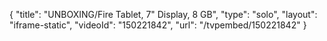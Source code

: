 {
    "title": "UNBOXING\/Fire Tablet, 7\" Display, 8 GB",
    "type": "solo",
    "layout": "iframe-static",
    "videoId": "150221842",
    "url": "\/tvpembed\/150221842"
}